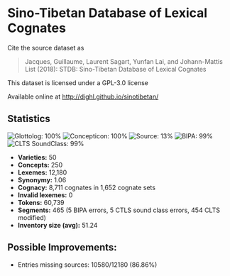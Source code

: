 # Sino-Tibetan Database of Lexical Cognates

Cite the source dataset as

> Jacques, Guillaume, Laurent Sagart, Yunfan Lai, and Johann-Mattis List (2018): STDB: Sino-Tibetan Database of Lexical Cognates

This dataset is licensed under a GPL-3.0 license

Available online at http://dighl.github.io/sinotibetan/

## Statistics



![Glottolog: 100%](https://img.shields.io/badge/Glottolog-100%25-brightgreen.svg "Glottolog: 100%")
![Concepticon: 100%](https://img.shields.io/badge/Concepticon-100%25-brightgreen.svg "Concepticon: 100%")
![Source: 13%](https://img.shields.io/badge/Source-13%25-red.svg "Source: 13%")
![BIPA: 99%](https://img.shields.io/badge/BIPA-99%25-green.svg "BIPA: 99%")
![CLTS SoundClass: 99%](https://img.shields.io/badge/CLTS%20SoundClass-99%25-green.svg "CLTS SoundClass: 99%")

- **Varieties:** 50
- **Concepts:** 250
- **Lexemes:** 12,180
- **Synonymy:** 1.06
- **Cognacy:** 8,711 cognates in 1,652 cognate sets
- **Invalid lexemes:** 0
- **Tokens:** 60,739
- **Segments:** 465 (5 BIPA errors, 5 CTLS sound class errors, 454 CLTS modified)
- **Inventory size (avg):** 51.24

## Possible Improvements:



- Entries missing sources: 10580/12180 (86.86%)